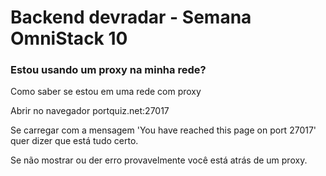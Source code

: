 # Backend devradar - Semana OmniStack 10

### Estou usando um proxy na minha rede?

Como saber se estou em uma rede com proxy

Abrir no navegador portquiz.net:27017

Se carregar com a mensagem 'You have reached this page on port 27017' quer dizer que está tudo certo.

Se não mostrar ou der erro provavelmente você está atrás de um proxy.